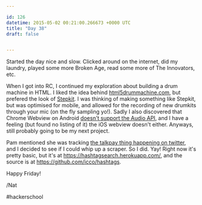 ```yaml
---

id: 126
datetime: 2015-05-02 00:21:00.266673 +0000 UTC
title: "Day 38"
draft: false


---
```


Started the day nice and slow. Clicked around on the internet, did my laundry, played some more Broken Age, read some more of The Innovators, etc.

When I got into RC, I continued my exploration about building a drum machine in HTML. I liked the idea behind  [html5drummachine.com](http://html5drummachine.com/), but prefered the look of [Stepkit](http://jxnblk.com/stepkit/). I was thinking of making something like Stepkit, but was optimised for mobile, and allowed for the recording of new drumkits through your mic (on the fly sampling yo!). Sadly I also discovered that Chrome Webview on Android [doesn't support the Audio API](http://caniuse.com/#feat=audio-api), and I have a feeling (but found no listing of it) the iOS webview doesn't either. Anyways, still probably going to be my next project.

Pam mentioned she was tracking [the talkpay thing happening on twitter](http://www.theverge.com/2015/5/1/8530189/talk-pay-international-workers-day-salaries), and I decided to see if I could whip up a scraper. So I did. Yay! Right now it's pretty basic, but it's at https://hashtagsearch.herokuapp.com/, and the source is at https://github.com/icco/hashtags.

Happy Friday!

/Nat

#hackerschool

